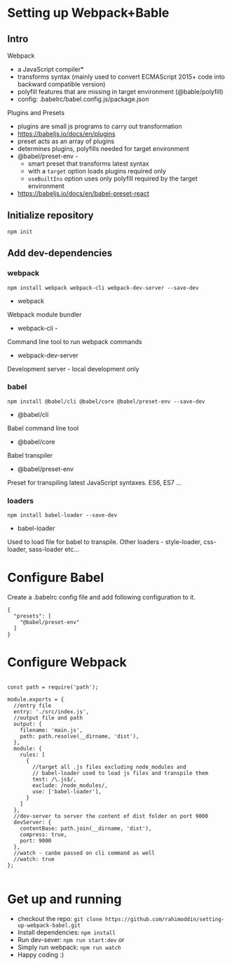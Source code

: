 # Setting up Webpack+Bable

## Intro

Webpack 
- a JavaScript compiler*
- transforms syntax (mainly used to convert ECMAScript 2015+ code into backward compatible version)
- polyfill features that are missing in target environment (@bable/polyfill)
- config: .babelrc/babel.config.js/package.json


Plugins and Presets
- plugins are small js programs to carry out transformation
- https://babeljs.io/docs/en/plugins
- preset acts as an array of plugins
- determines plugins, polyfills needed for target environment
- @babel/preset-env - 
  - smart preset that transforms latest syntax
  - with a `target` option loads plugins required only
  - `useBuiltIns` option uses only polyfill required by the target environment 
- https://babeljs.io/docs/en/babel-preset-react

## Initialize repository

`npm init`

## Add dev-dependencies

### webpack

`npm install webpack webpack-cli webpack-dev-server --save-dev`

* webpack 

Webpack module bundler

* webpack-cli - 

Command line tool to run webpack commands

* webpack-dev-server

Development server - local development only

### babel

`npm install @babel/cli @babel/core @babel/preset-env --save-dev`

* @babel/cli

Babel command line tool

* @babel/core

Babel transpiler

* @babel/preset-env

Preset for transpiling latest JavaScript syntaxes. ES6, ES7 ...


### loaders

`npm install babel-loader --save-dev`

* babel-loader 

Used to load file for babel to transpile. Other loaders - style-loader, css-loader, sass-loader etc...


# Configure Babel

Create a .babelrc config file and add following configuration to it.

````
{
  "presets": [
    "@babel/preset-env"
  ]
}

````


# Configure Webpack


````

const path = require('path');

module.exports = {
  //entry file
  entry: './src/index.js',
  //output file and path
  output: {
    filename: 'main.js',
    path: path.resolve(__dirname, 'dist'),
  },
  module: {
    rules: [
      {
        //target all .js files excluding node_modules and
        // babel-loader used to load js files and transpile them
        test: /\.js$/,
        exclude: /node_modules/,
        use: ['babel-loader'],
      }
    ]
  },
  //dev-server to server the content of dist folder on port 9000
  devServer: {
    contentBase: path.join(__dirname, 'dist'),
    compress: true,
    port: 9000
  },
  //watch - canbe passed on cli command as well
  //watch: true
};


````


# Get up and running

- checkout the repo: `git clone https://github.com/rahimoddin/setting-up-webpack-babel.git`
- Install dependencies: `npm install`
- Run dev-sever: `npm run start:dev` or
- Simply run webpack: `npm run watch`
- Happy coding :)

